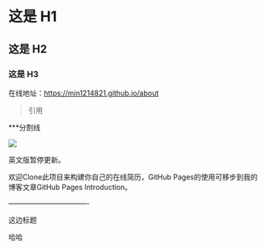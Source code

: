 # 这是 H1 #

## 这是 H2 ##

### 这是 H3 ######

在线地址：<a href="https://min1214821.github.io/about">https://min1214821.github.io/about</a>

>引用

***分割线

<img src="https://camo.githubusercontent.com/dfb04ad1700b3cdeda8ebd7513ebb54e26f16bda/68747470733a2f2f7365676d656e746661756c742e636f6d2f696d672f625671564574">



<code></code>

英文版暂停更新。

欢迎Clone此项目来构建你自己的在线简历，GitHub Pages的使用可移步到我的博客文章GitHub Pages Introduction。

———————————-


这边标题


哈哈

